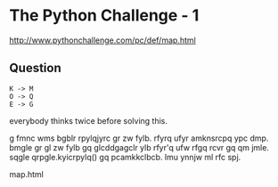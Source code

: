 # The Python Challenge - 1

http://www.pythonchallenge.com/pc/def/map.html

## Question

```
K -> M
O -> Q
E -> G
```

everybody thinks twice before solving this.

g fmnc wms bgblr rpylqjyrc gr zw fylb. rfyrq ufyr amknsrcpq ypc dmp. bmgle gr gl zw fylb gq glcddgagclr ylb rfyr'q ufw rfgq rcvr gq qm jmle. sqgle qrpgle.kyicrpylq() gq pcamkkclbcb. lmu ynnjw ml rfc spj.

map.html
